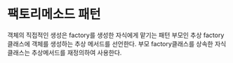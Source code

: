 # 팩토리메소드 패턴
객체의 직접적인 생성은 factory를 생성한 자식에게 맡기는 패턴
부모인 추상 factory클래스에 객체를 생성하는 추상 메서드를 선언한다.
부모 factory클래스를 상속한 자식 클래스는 추상메서드를 재정의하여 사용한다. 